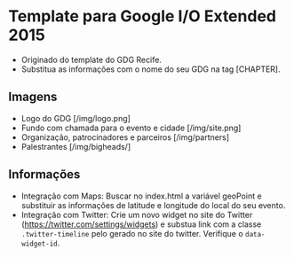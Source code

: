 # Template para Google I/O Extended 2015

* Originado do template do GDG Recife.
* Substitua as informações com o nome do seu GDG na tag [CHAPTER].

## Imagens

* Logo do GDG [/img/logo.png]
* Fundo com chamada para o evento e cidade [/img/site.png]
* Organização, patrocinadores e parceiros [/img/partners]
* Palestrantes [/img/bigheads/]

## Informações

* Integração com Maps: Buscar no index.html a variável geoPoint e substituir as informações de latitude e longitude do local do seu evento.
* Integração com Twitter: Crie um novo widget no site do Twitter (https://twitter.com/settings/widgets) e substua link com a classe ``.twitter-timeline`` pelo gerado no site do twitter. Verifique o ``data-widget-id``.

